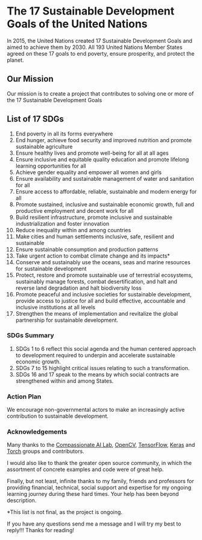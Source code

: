 # The 17 Sustainable Development Goals of the United Nations
In 2015, the United Nations created 17 Sustainable Development Goals and aimed to achieve them by 2030. All 193 United Nations Member States agreed on these 17 goals to end poverty, ensure prosperity, and protect the planet.

## Our Mission

Our mission is to create a project that contributes to solving one or more of the 17 Sustainable Development Goals

## List of 17 SDGs
 1. End poverty in all its forms everywhere
 2. End hunger, achieve food security and improved nutrition and promote sustainable agriculture
 3. Ensure healthy lives and promote well-being for all at all ages
 4. Ensure inclusive and equitable quality education and promote lifelong learning opportunities for all
 5. Achieve gender equality and empower all women and girls
 6. Ensure availability and sustainable management of water and sanitation for all
 7. Ensure access to affordable, reliable, sustainable and modern energy for all
 8. Promote sustained, inclusive and sustainable economic growth, full and productive employment and decent work for all
 9. Build resilient infrastructure, promote inclusive and sustainable industrialization and foster innovation
 10. Reduce inequality within and among countries
 11. Make cities and human settlements inclusive, safe, resilient and sustainable
 12. Ensure sustainable consumption and production patterns
 13. Take urgent action to combat climate change and its impacts*
 14. Conserve and sustainably use the oceans, seas and marine resources for sustainable development
 15. Protect, restore and promote sustainable use of terrestrial ecosystems, sustainably manage forests, combat desertification, and halt and reverse land degradation and halt biodiversity loss
 16. Promote peaceful and inclusive societies for sustainable development, provide access to justice for all and build effective, accountable and inclusive institutions at all levels
 17. Strengthen the means of implementation and revitalize the global partnership for sustainable development.
 
 ### SDGs Summary
  1. SDGs 1 to 6 reflect this social agenda and the human centered approach to development required to underpin and accelerate sustainable economic growth.
  2. SDGs 7 to 15 highlight critical issues relating to such a transformation.
  3. SDGs 16 and 17 speak to the means by which social contracts are strengthened within and among States.
  
  ### Action Plan
  We encourage non-governmental actors to make an increasingly active contribution to sustainable development.
  
  ### Acknowledgements
  Many thanks to the [Compassionate AI Lab](https://amitray.com/compassionate-ai-lab/), [OpenCV](https://github.com/opencv/opencv), [TensorFlow](https://github.com/tensorflow/tensorflow), [Keras](https://github.com/keras-team/keras) and [Torch](https://github.com/torch/torch7) groups and contributors. 

  I would also like to thank the greater open source community, in which the assortment of concrete examples and code were of great help.

  Finally, but not least, infinite thanks to my family, friends and professors for providing financial, technical, social support and expertise for my ongoing learning journey during these hard times. Your help has been beyond description.

  
  *This list is not final, as the project is ongoing.
  
  If you have any questions send me a message and I will try my best to reply!!! Thanks for reading!
 
